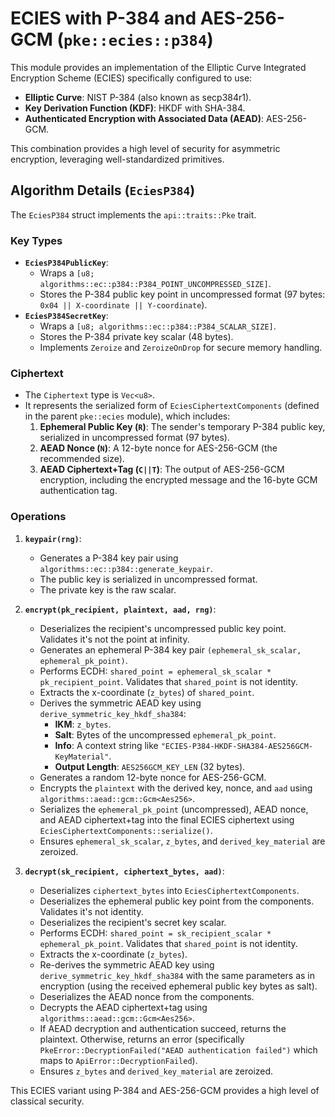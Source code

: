 # ECIES with P-384 and AES-256-GCM (`pke::ecies::p384`)

This module provides an implementation of the Elliptic Curve Integrated Encryption Scheme (ECIES) specifically configured to use:

-   **Elliptic Curve**: NIST P-384 (also known as secp384r1).
-   **Key Derivation Function (KDF)**: HKDF with SHA-384.
-   **Authenticated Encryption with Associated Data (AEAD)**: AES-256-GCM.

This combination provides a high level of security for asymmetric encryption, leveraging well-standardized primitives.

## Algorithm Details (`EciesP384`)

The `EciesP384` struct implements the `api::traits::Pke` trait.

### Key Types

-   **`EciesP384PublicKey`**:
    *   Wraps a `[u8; algorithms::ec::p384::P384_POINT_UNCOMPRESSED_SIZE]`.
    *   Stores the P-384 public key point in uncompressed format (97 bytes: `0x04 || X-coordinate || Y-coordinate`).
-   **`EciesP384SecretKey`**:
    *   Wraps a `[u8; algorithms::ec::p384::P384_SCALAR_SIZE]`.
    *   Stores the P-384 private key scalar (48 bytes).
    *   Implements `Zeroize` and `ZeroizeOnDrop` for secure memory handling.

### Ciphertext

-   The `Ciphertext` type is `Vec<u8>`.
-   It represents the serialized form of `EciesCiphertextComponents` (defined in the parent `pke::ecies` module), which includes:
    1.  **Ephemeral Public Key (`R`)**: The sender's temporary P-384 public key, serialized in uncompressed format (97 bytes).
    2.  **AEAD Nonce (`N`)**: A 12-byte nonce for AES-256-GCM (the recommended size).
    3.  **AEAD Ciphertext+Tag (`C||T`)**: The output of AES-256-GCM encryption, including the encrypted message and the 16-byte GCM authentication tag.

### Operations

1.  **`keypair(rng)`**:
    *   Generates a P-384 key pair using `algorithms::ec::p384::generate_keypair`.
    *   The public key is serialized in uncompressed format.
    *   The private key is the raw scalar.

2.  **`encrypt(pk_recipient, plaintext, aad, rng)`**:
    *   Deserializes the recipient's uncompressed public key point. Validates it's not the point at infinity.
    *   Generates an ephemeral P-384 key pair `(ephemeral_sk_scalar, ephemeral_pk_point)`.
    *   Performs ECDH: `shared_point = ephemeral_sk_scalar * pk_recipient_point`. Validates that `shared_point` is not identity.
    *   Extracts the x-coordinate (`z_bytes`) of `shared_point`.
    *   Derives the symmetric AEAD key using `derive_symmetric_key_hkdf_sha384`:
        *   **IKM**: `z_bytes`.
        *   **Salt**: Bytes of the uncompressed `ephemeral_pk_point`.
        *   **Info**: A context string like `"ECIES-P384-HKDF-SHA384-AES256GCM-KeyMaterial"`.
        *   **Output Length**: `AES256GCM_KEY_LEN` (32 bytes).
    *   Generates a random 12-byte nonce for AES-256-GCM.
    *   Encrypts the `plaintext` with the derived key, nonce, and `aad` using `algorithms::aead::gcm::Gcm<Aes256>`.
    *   Serializes the `ephemeral_pk_point` (uncompressed), AEAD nonce, and AEAD ciphertext+tag into the final ECIES ciphertext using `EciesCiphertextComponents::serialize()`.
    *   Ensures `ephemeral_sk_scalar`, `z_bytes`, and `derived_key_material` are zeroized.

3.  **`decrypt(sk_recipient, ciphertext_bytes, aad)`**:
    *   Deserializes `ciphertext_bytes` into `EciesCiphertextComponents`.
    *   Deserializes the ephemeral public key point from the components. Validates it's not identity.
    *   Deserializes the recipient's secret key scalar.
    *   Performs ECDH: `shared_point = sk_recipient_scalar * ephemeral_pk_point`. Validates that `shared_point` is not identity.
    *   Extracts the x-coordinate (`z_bytes`).
    *   Re-derives the symmetric AEAD key using `derive_symmetric_key_hkdf_sha384` with the same parameters as in encryption (using the received ephemeral public key bytes as salt).
    *   Deserializes the AEAD nonce from the components.
    *   Decrypts the AEAD ciphertext+tag using `algorithms::aead::gcm::Gcm<Aes256>`.
    *   If AEAD decryption and authentication succeed, returns the plaintext. Otherwise, returns an error (specifically `PkeError::DecryptionFailed("AEAD authentication failed")` which maps to `ApiError::DecryptionFailed`).
    *   Ensures `z_bytes` and `derived_key_material` are zeroized.

This ECIES variant using P-384 and AES-256-GCM provides a high level of classical security.
